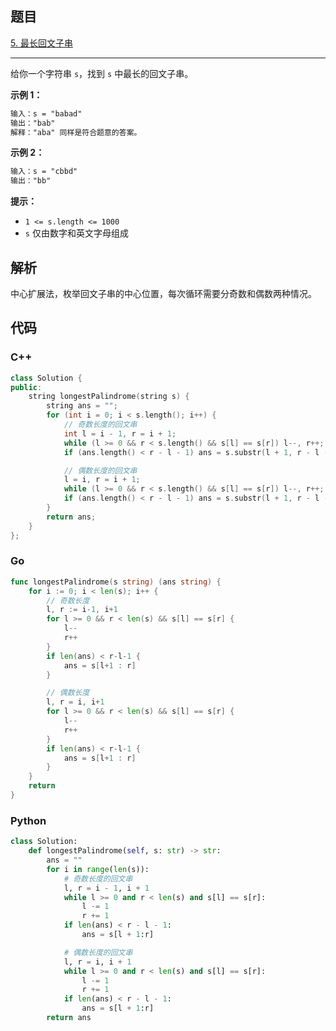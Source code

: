 ## 题目

[5. 最长回文子串](https://leetcode.cn/problems/longest-palindromic-substring/)

---

给你一个字符串 `s`，找到 `s` 中最长的回文子串。

**示例 1：**

```txt
输入：s = "babad"
输出："bab"
解释："aba" 同样是符合题意的答案。
```

**示例 2：**

```txt
输入：s = "cbbd"
输出："bb"
```

**提示：**

- `1 <= s.length <= 1000`
- `s` 仅由数字和英文字母组成

## 解析

中心扩展法，枚举回文子串的中心位置，每次循环需要分奇数和偶数两种情况。

## 代码

### C++

```cpp
class Solution {
public:
    string longestPalindrome(string s) {
        string ans = "";
        for (int i = 0; i < s.length(); i++) {
            // 奇数长度的回文串
            int l = i - 1, r = i + 1;
            while (l >= 0 && r < s.length() && s[l] == s[r]) l--, r++;
            if (ans.length() < r - l - 1) ans = s.substr(l + 1, r - l - 1);

            // 偶数长度的回文串
            l = i, r = i + 1;
            while (l >= 0 && r < s.length() && s[l] == s[r]) l--, r++;
            if (ans.length() < r - l - 1) ans = s.substr(l + 1, r - l - 1);
        }
        return ans;
    }
};
```

### Go

```go
func longestPalindrome(s string) (ans string) {
    for i := 0; i < len(s); i++ {
        // 奇数长度
        l, r := i-1, i+1
        for l >= 0 && r < len(s) && s[l] == s[r] {
            l--
            r++
        }
        if len(ans) < r-l-1 {
            ans = s[l+1 : r]
        }

        // 偶数长度
        l, r = i, i+1
        for l >= 0 && r < len(s) && s[l] == s[r] {
            l--
            r++
        }
        if len(ans) < r-l-1 {
            ans = s[l+1 : r]
        }
    }
    return
}
```

### Python

```python
class Solution:
    def longestPalindrome(self, s: str) -> str:
        ans = ""
        for i in range(len(s)):
            # 奇数长度的回文串
            l, r = i - 1, i + 1
            while l >= 0 and r < len(s) and s[l] == s[r]:
                l -= 1
                r += 1
            if len(ans) < r - l - 1:
                ans = s[l + 1:r]

            # 偶数长度的回文串
            l, r = i, i + 1
            while l >= 0 and r < len(s) and s[l] == s[r]:
                l -= 1
                r += 1
            if len(ans) < r - l - 1:
                ans = s[l + 1:r]
        return ans
```